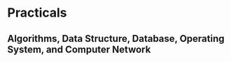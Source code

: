 # **Practicals**
##  **Algorithms, Data Structure, Database, Operating System, and Computer Network**

